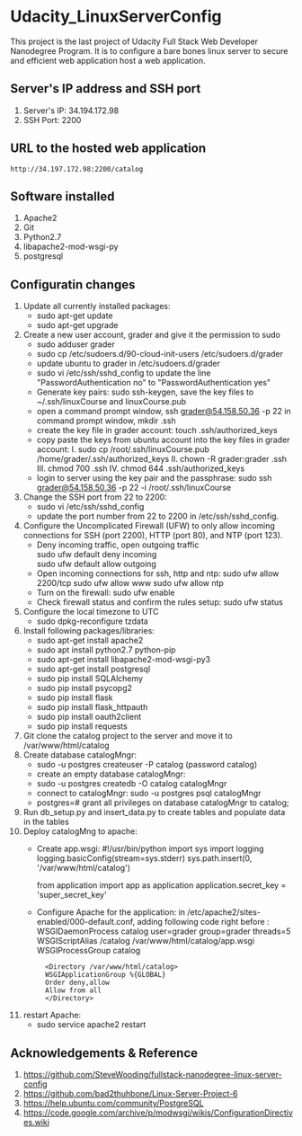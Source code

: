 # Udacity_LinuxServerConfig
This project is the last project of Udacity Full Stack Web Developer Nanodegree Program. It is to configure a bare bones linux server to secure and efficient web application host a web application.

## Server's IP address and SSH port
1. Server's IP: 34.194.172.98
2. SSH Port: 2200

## URL to the hosted web application
    http://34.197.172.98:2200/catalog

## Software installed
1. Apache2
2. Git
3. Python2.7
4. libapache2-mod-wsgi-py
5. postgresql

## Configuratin changes
1. Update all currently installed packages:
    * sudo apt-get update
    * sudo apt-get upgrade
2. Create a new user account, grader and give it the permission to sudo
    * sudo adduser grader
    * sudo cp /etc/sudoers.d/90-cloud-init-users /etc/sudoers.d/grader
    * update ubuntu to grader in /etc/sudoers.d/grader
    * sudo vi /etc/ssh/sshd_config to update the line "PasswordAuthentication no" to "PasswordAuthentication yes"
    * Generate key pairs: sudo ssh-keygen, save the key files to ~/.ssh/linuxCourse and linuxCourse.pub
    * open a command prompt window, ssh grader@54.158.50.36 -p 22
      in command prompt window, mkdir .ssh
    * create the key file in grader account: touch .ssh/authorized_keys
    * copy paste the keys from ubuntu account into the key files in grader account:
        I. sudo cp /root/.ssh/linuxCourse.pub /home/grader/.ssh/authorized_keys
        II. chown -R grader:grader .ssh
        III. chmod 700 .ssh
        IV. chmod 644 .ssh/authorized_keys
    * login to server using the key pair and the passphrase:
        sudo ssh grader@54.158.50.36 -p 22 -i /root/.ssh/linuxCourse
3. Change the SSH port from 22 to 2200:
    * sudo vi /etc/ssh/sshd_config
    * update the port number from 22 to 2200 in /etc/ssh/sshd_config.
4. Configure the Uncomplicated Firewall (UFW) to only allow incoming connections for SSH (port 2200),        HTTP (port 80), and NTP (port 123).
    * Deny incoming traffic, open outgoing traffic<br/>
        sudo ufw default deny incoming<br/>
        sudo ufw default allow outgoing<br/>
    * Open incoming connections for ssh, http and ntp:
        sudo ufw allow 2200/tcp
        sudo ufw allow www
        sudo ufw allow ntp
    * Turn on the firewall:
        sudo ufw enable
    * Check firewall status and confirm the rules setup:
        sudo ufw status
5. Configure the local timezone to UTC
    * sudo dpkg-reconfigure tzdata
6. Install following packages/libraries:
    * sudo apt-get install apache2
    * sudo apt install python2.7 python-pip
    * sudo apt-get install libapache2-mod-wsgi-py3
    * sudo apt-get install postgresql
    * sudo pip install SQLAlchemy
    * sudo pip install psycopg2
    * sudo pip install flask
    * sudo pip install flask_httpauth
    * sudo pip install oauth2client
    * sudo pip install requests
7. Git clone the catalog project to the server and move it to /var/www/html/catalog
8. Create database catalogMngr:
    * sudo -u postgres createuser -P catalog (password catalog)
    * create an empty database catalogMngr:
    * sudo -u postgres createdb -O catalog catalogMngr
    * connect to catalogMngr: sudo -u postgres psql catalogMngr
    * postgres=# grant all privileges on database catalogMngr to catalog;
9. Run db_setup.py and insert_data.py to create tables and populate data in the tables
10. Deploy catalogMng to apache:
    * Create app.wsgi:
        #!/usr/bin/python
        import sys
        import logging
        logging.basicConfig(stream=sys.stderr)
        sys.path.insert(0, '/var/www/html/catalog')

        from application import app as application
        application.secret_key = 'super_secret_key'

    * Configure Apache for the application:
        in /etc/apache2/sites-enabled/000-default.conf, adding following code right before </VirtualHost>:
            WSGIDaemonProcess catalog user=grader group=grader threads=5
            WSGIScriptAlias /catalog /var/www/html/catalog/app.wsgi
            WSGIProcessGroup catalog

            <Directory /var/www/html/catalog>
            WSGIApplicationGroup %{GLOBAL}
            Order deny,allow
            Allow from all
            </Directory>
11. restart Apache:
    * sudo service apache2 restart

## Acknowledgements & Reference
1. https://github.com/SteveWooding/fullstack-nanodegree-linux-server-config
2. https://github.com/bad2thuhbone/Linux-Server-Project-6
3. https://help.ubuntu.com/community/PostgreSQL
4. https://code.google.com/archive/p/modwsgi/wikis/ConfigurationDirectives.wiki



    
            




